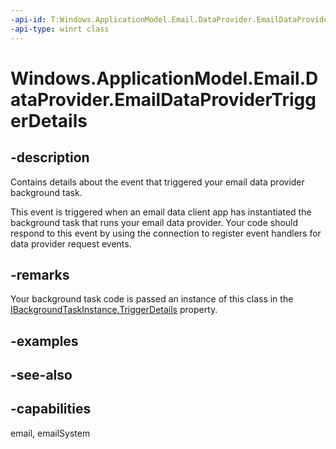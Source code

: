 ```yaml
---
-api-id: T:Windows.ApplicationModel.Email.DataProvider.EmailDataProviderTriggerDetails
-api-type: winrt class
---
```


<!-- Class syntax.
public class EmailDataProviderTriggerDetails : Windows.ApplicationModel.Email.DataProvider.IEmailDataProviderTriggerDetails
-->

# Windows.ApplicationModel.Email.DataProvider.EmailDataProviderTriggerDetails

## -description
Contains details about the event that triggered your email data provider background task.

This event is triggered when an email data client app has instantiated the background task that runs your email data provider. Your code should respond to this event by using the connection to register event handlers for data provider request events.

## -remarks
Your background task code is passed an instance of this class in the [IBackgroundTaskInstance.TriggerDetails](https://docs.microsoft.com/en-us/uwp/api/Windows.ApplicationModel.Background.IBackgroundTaskInstance#Windows_ApplicationModel_Background_IBackgroundTaskInstance_TriggerDetails_) property.

## -examples

## -see-also

## -capabilities
email, emailSystem

